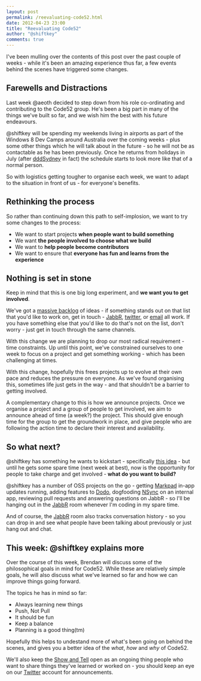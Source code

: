 ```yaml
--- 
layout: post
permalink: /reevaluating-code52.html
date: 2012-04-23 23:00
title: "Reevaluating Code52"
author: "@shiftkey"
comments: true
---
```


I've been mulling over the contents of this post over the past couple of weeks - while it's been an amazing experience thus far, a few events behind the scenes have triggered some changes.

## Farewells and Distractions

Last week @aeoth decided to step down from his role co-ordinating and contributing to the Code52 group. He's been a big part in many of the things we've built so far, and we wish him the best with his future endeavours.

@shiftkey will be spending my weekends living in airports as part of the Windows 8 Dev Camps around Australia over the coming weeks - plus some other things which he will talk about in the future - so he will not be as contactable as he has been previously. Once he returns from holidays in July (after [dddSydney](http://dddsydney.com) in fact) the schedule starts to look more like that of a normal person.

So with logistics getting tougher to organise each week, we want to adapt to the situation in front of us - for everyone's benefits.

## Rethinking the process

So rather than continuing down this path to self-implosion, we want to try some changes to the process: 

 - We want to start projects **when people want to build something**
 - We want **the people involved to choose what we build**
 - We want to **help people become contributors**
 - We want to ensure that **everyone has fun and learns from the experience**

## Nothing is set in stone

Keep in mind that this is one big long experiment, and **we want you to get involved**. 

We've got a [massive backlog](https://trello.com/board/schedule/4f20b3df0162d41c670ffc6b) of ideas - if something stands out on that list that you'd like to work on, get in touch - [JabbR](http://jabbr.net/#/rooms/code52), [twitter](http://twitter.com/Code_52), or [email](mailto:code52@code52.org) all work. If you have something else that you'd like to do that's not on the list, don't worry - just get in touch through the same channels.

With this change we are planning to drop our most radical requirement -  time constraints. Up until this point, we've constrained ourselves to one week to focus on a project and get something working - which has been challenging at times.

With this change, hopefully this frees projects up to evolve at their own pace and reduces the pressure on everyone. As we've found organising this, sometimes life just gets in the way - and that shouldn't be a barrier to getting involved. 

A complementary change to this is how we announce projects. Once we organise a project and a group of people to get involved, we aim to announce ahead of time (a week?) the project. This should give enough time for the group to get the groundwork in place, and give people who are following the action time to declare their interest and availability.

## So what next?

@shiftkey has something he wants to kickstart - specifically [this idea](https://code52.uservoice.com/forums/143105-code-52/suggestions/2730885-git-heat-map-generator) - but until he gets some spare time (next week at best), now is the opportunity for people to take charge and get involved - **what do you want to build?**

@shiftkey has a number of OSS projects on the go - getting [Markpad](http://code52.org/DownmarkerWPF) in-app updates running, adding features to [Dodo](http://github.com/Code52/dodo), dogfooding [NSync](http://github.com/xpaulbettsx/nsync) on an internal app, reviewing pull requests and answering questions on JabbR - so I'll be hanging out in the [JabbR](http://jabbr.net/#/rooms/code52) room whenever I'm coding in my spare time.

And of course, the [JabbR](http://jabbr.net/#/rooms/code52) room also tracks conversation history - so you can drop in and see what people have been talking about previously or just hang out and chat.

## This week: @shiftkey explains more

Over the course of this week, Brendan will discuss some of the philosophical goals in mind for Code52. While these are relatively simple goals, he will also discuss what we've learned so far and how we can improve things going forward.

The topics he has in mind so far:

 - Always learning new things
 - Push, Not Pull
 - It should be fun
 - Keep a balance
 - Planning is a good thing(tm)

Hopefully this helps to undestand more of what's been going on behind the scenes, and gives you a better idea of the *what*, *how* and *why* of Code52.

We'll also keep the [Show and Tell](http://code52.org/show-and-tell.html) open as an ongoing thing people who want to share things they've learned or worked on - you should keep an eye on our [Twitter](http://twitter.com/Code_52) account for announcements.